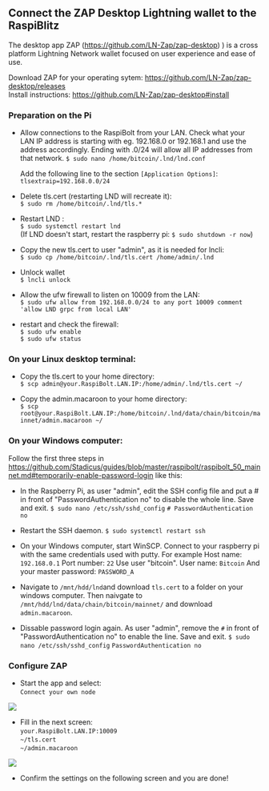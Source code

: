 

## Connect the ZAP Desktop Lightning wallet to the RaspiBlitz

The desktop app ZAP (https://github.com/LN-Zap/zap-desktop)
) is a cross platform Lightning Network wallet focused on user experience and ease of use.

Download ZAP for your operating sytem:
https://github.com/LN-Zap/zap-desktop/releases  
Install instructions: https://github.com/LN-Zap/zap-desktop#install


### Preparation on the Pi

* Allow connections to the RaspiBolt from your LAN. Check what your LAN IP address is starting with eg. 192.168.0 or 192.168.1 and use the address accordingly. Ending with .0/24 will allow all IP addresses from that network.
    `$ sudo nano /home/bitcoin/.lnd/lnd.conf`  

    Add the following line to the section `[Application Options]`:  
  ```tlsextraip=192.168.0.0/24```
  
* Delete tls.cert (restarting LND will recreate it):  
    `$ sudo rm /home/bitcoin/.lnd/tls.*`

* Restart LND :  
  `$ sudo systemctl restart lnd`  
(If LND doesn't start, restart the raspberry pi: `$ sudo shutdown -r now`)

* Copy the new tls.cert to user "admin", as it is needed for lncli:  
    `$ sudo cp /home/bitcoin/.lnd/tls.cert /home/admin/.lnd`

* Unlock wallet  
  `$ lncli unlock` 

* Allow the ufw firewall to listen on 10009 from the LAN:  
  `$ sudo ufw allow from 192.168.0.0/24 to any port 10009 comment 'allow LND grpc from local LAN'`

 * restart and check the firewall:  
  `$ sudo ufw enable`  
  `$ sudo ufw status`


### On your Linux desktop terminal:  

* Copy the tls.cert to your home directory:  
  `$ scp admin@your.RaspiBolt.LAN.IP:/home/admin/.lnd/tls.cert ~/`

* Copy the admin.macaroon to your home directory:  
`$ scp root@your.RaspiBolt.LAN.IP:/home/bitcoin/.lnd/data/chain/bitcoin/mainnet/admin.macaroon ~/`

### On your Windows computer:

Follow the first three steps in https://github.com/Stadicus/guides/blob/master/raspibolt/raspibolt_50_mainnet.md#temporarily-enable-password-login like this:
* In the Raspberry Pi, as user "admin", edit the SSH config file and put a # in front of "PasswordAuthentication no" to disable the whole line. Save and exit.
`$ sudo nano /etc/ssh/sshd_config`
`# PasswordAuthentication no`

* Restart the SSH daemon.
`$ sudo systemctl restart ssh`

* On your Windows computer, start WinSCP. Connect to your raspberry pi with the same credentials used with putty. For example 
Host name:
`192.168.0.1`
Port number:
`22`
Use user "bitcoin". User name:
`Bitcoin`
And your master password:
`PASSWORD_A`

* Navigate to `/mnt/hdd/lnd`and download `tls.cert` to a folder on your windows computer. Then naivgate to `/mnt/hdd/lnd/data/chain/bitcoin/mainnet/` and download `admin.macaroon`. 

* Dissable password login again. As user "admin", remove the `#` in front of "PasswordAuthentication no" to enable the line. Save and exit.
`$ sudo nano /etc/ssh/sshd_config`
`PasswordAuthentication no`

### Configure ZAP

* Start the app and select:  
```Connect your own node```

![](zap1.png)


* Fill in the next screen:  
`your.RaspiBolt.LAN.IP:10009`  
`~/tls.cert`  
`~/admin.macaroon`  

![](zap2.png)

* Confirm the settings on the following screen and you are done!

